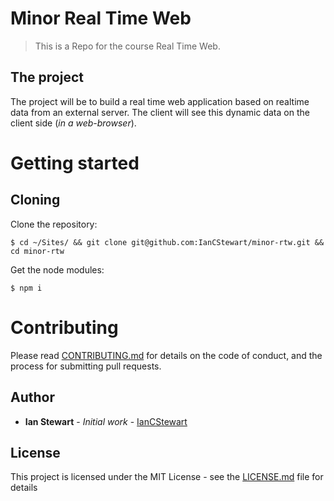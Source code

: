 # Minor Real Time Web
> This is a Repo for the course Real Time Web.

## The project

The project will be to build a real time web application based on realtime data from an external server. The client will see this dynamic data on the client side (*in a web-browser*).

# Getting started
## Cloning

Clone the repository:
```
$ cd ~/Sites/ && git clone git@github.com:IanCStewart/minor-rtw.git && cd minor-rtw
```

Get the node modules:
```
$ npm i
```

# Contributing

Please read [CONTRIBUTING.md](CONTRIBUTING.md) for details on the code of conduct, and the process for submitting pull requests.

## Author

* **Ian Stewart** - *Initial work* - [IanCStewart](https://github.com/IanCStewart)

## License

This project is licensed under the MIT License - see the [LICENSE.md](LICENSE.md) file for details
